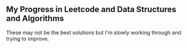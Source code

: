 ## My Progress in Leetcode and Data Structures and Algorithms
These may not be the best solutions but I'm slowly working through and
trying to improve.
